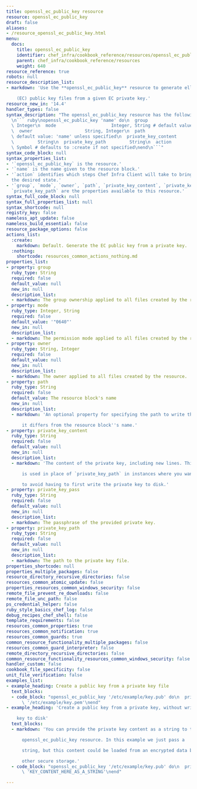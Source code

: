 ```yaml
---
title: openssl_ec_public_key resource
resource: openssl_ec_public_key
draft: false
aliases:
- /resource_openssl_ec_public_key.html
menu:
  docs:
    title: openssl_ec_public_key
    identifier: chef_infra/cookbook_reference/resources/openssl_ec_public_key openssl_ec_public_key
    parent: chef_infra/cookbook_reference/resources
    weight: 640
resource_reference: true
robots: null
resource_description_list:
- markdown: 'Use the **openssl_ec_public_key** resource to generate elliptic curve

    (EC) public key files from a given EC private key.'
resource_new_in: '14.4'
handler_types: false
syntax_description: "The openssl_ec_public_key resource has the following syntax:\n\
  \n``` ruby\nopenssl_ec_public_key 'name' do\n  group                    String,\
  \ Integer\n  mode                     Integer, String # default value: \"0640\"\n\
  \  owner                    String, Integer\n  path                     String #\
  \ default value: 'name' unless specified\n  private_key_content      String\n  private_key_pass\
  \         String\n  private_key_path         String\n  action                  \
  \ Symbol # defaults to :create if not specified\nend\n```"
syntax_code_block: null
syntax_properties_list:
- '`openssl_ec_public_key` is the resource.'
- '`name` is the name given to the resource block.'
- '`action` identifies which steps Chef Infra Client will take to bring the node into
  the desired state.'
- '`group`, `mode`, `owner`, `path`, `private_key_content`, `private_key_pass`, and
  `private_key_path` are the properties available to this resource.'
syntax_full_code_block: null
syntax_full_properties_list: null
syntax_shortcode: null
registry_key: false
nameless_apt_update: false
nameless_build_essential: false
resource_package_options: false
actions_list:
  :create:
    markdown: Default. Generate the EC public key from a private key.
  :nothing:
    shortcode: resources_common_actions_nothing.md
properties_list:
- property: group
  ruby_type: String
  required: false
  default_value: null
  new_in: null
  description_list:
  - markdown: The group ownership applied to all files created by the resource.
- property: mode
  ruby_type: Integer, String
  required: false
  default_value: '"0640"'
  new_in: null
  description_list:
  - markdown: The permission mode applied to all files created by the resource.
- property: owner
  ruby_type: String, Integer
  required: false
  default_value: null
  new_in: null
  description_list:
  - markdown: The owner applied to all files created by the resource.
- property: path
  ruby_type: String
  required: false
  default_value: The resource block's name
  new_in: null
  description_list:
  - markdown: 'An optional property for specifying the path to write the file to if

      it differs from the resource block''s name.'
- property: private_key_content
  ruby_type: String
  required: false
  default_value: null
  new_in: null
  description_list:
  - markdown: 'The content of the private key, including new lines. This property

      is used in place of `private_key_path` in instances where you want

      to avoid having to first write the private key to disk.'
- property: private_key_pass
  ruby_type: String
  required: false
  default_value: null
  new_in: null
  description_list:
  - markdown: The passphrase of the provided private key.
- property: private_key_path
  ruby_type: String
  required: false
  default_value: null
  new_in: null
  description_list:
  - markdown: The path to the private key file.
properties_shortcode: null
properties_multiple_packages: false
resource_directory_recursive_directories: false
resources_common_atomic_update: false
properties_resources_common_windows_security: false
remote_file_prevent_re_downloads: false
remote_file_unc_path: false
ps_credential_helper: false
ruby_style_basics_chef_log: false
debug_recipes_chef_shell: false
template_requirements: false
resources_common_properties: true
resources_common_notification: true
resources_common_guards: true
common_resource_functionality_multiple_packages: false
resources_common_guard_interpreter: false
remote_directory_recursive_directories: false
common_resource_functionality_resources_common_windows_security: false
handler_custom: false
cookbook_file_specificity: false
unit_file_verification: false
examples_list:
- example_heading: Create a public key from a private key file
  text_blocks:
  - code_block: "openssl_ec_public_key '/etc/example/key.pub' do\n  private_key_path\
      \ '/etc/example/key.pem'\nend"
- example_heading: 'Create a public key from a private key, without writing the private

    key to disk'
  text_blocks:
  - markdown: 'You can provide the private key content as a string to the

      openssl_ec_public_key resource. In this example we just pass a

      string, but this content could be loaded from an encrypted data bag or

      other secure storage.'
  - code_block: "openssl_ec_public_key '/etc/example/key.pub' do\n  private_key_content\
      \ 'KEY_CONTENT_HERE_AS_A_STRING'\nend"

---
```

